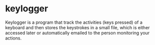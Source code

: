 # keylogger
Keylogger is a program that track the activities (keys pressed) of a keyboard and then stores the keystrokes in a small file, which is either accessed later or automatically emailed to the person monitoring your actions.
